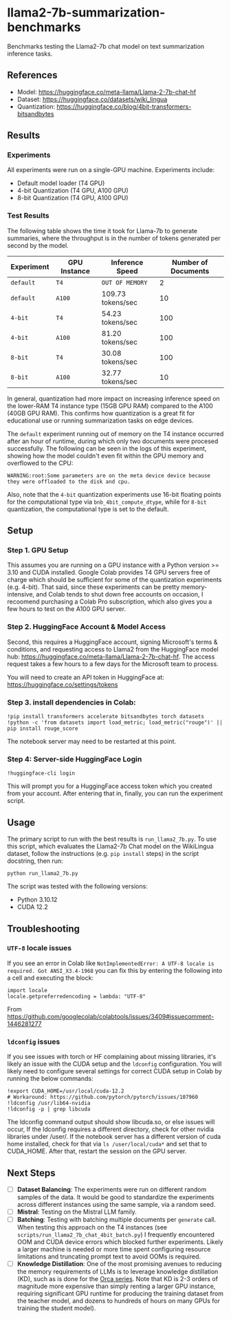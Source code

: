 # llama2-7b-summarization-benchmarks

Benchmarks testing the Llama2-7b chat model on text summarization inference tasks.

## References

 - Model: https://huggingface.co/meta-llama/Llama-2-7b-chat-hf
 - Dataset: https://huggingface.co/datasets/wiki_lingua
 - Quantization: https://huggingface.co/blog/4bit-transformers-bitsandbytes

## Results

### Experiments

All experiments were run on a single-GPU machine. Experiments include:

 - Default model loader (T4 GPU)
 - 4-bit Quantization (T4 GPU, A100 GPU)
 - 8-bit Quantization (T4 GPU, A100 GPU)

### Test Results

The following table shows the time it took for Llama-7b to generate summaries,
where the throughput is in the number of tokens generated per second by the model.

| Experiment | GPU Instance | Inference Speed | Number of Documents |
|---|---|---|---|
| `default` | `T4` | `OUT OF MEMORY` | 2 |
| `default` | `A100` | 109.73 tokens/sec | 10 |
| `4-bit` | `T4` | 54.23 tokens/sec | 100 |
| `4-bit` | `A100` | 81.20 tokens/sec | 100 |
| `8-bit` | `T4` | 30.08 tokens/sec | 100 |
| `8-bit` | `A100` | 32.77 tokens/sec | 10 |

In general, quantization had more impact on increasing inference speed on the lower-RAM T4 instance type
(15GB GPU RAM) compared to the A100 (40GB GPU RAM). This confirms how quantization is a great fit for educational
use or running summarization tasks on edge devices.

The `default` experiment running out of memory on the T4 instance occurred after an hour of runtime, during
which only two documents were procesed successfully. The following can be seen in the logs of this experiment,
showing how the model couldn't even fit within the GPU memory and overflowed to the CPU:
```
WARNING:root:Some parameters are on the meta device device because they were offloaded to the disk and cpu.
```

Also, note that the `4-bit` quantization experiments use 16-bit floating points for the computational type
via `bnb_4bit_compute_dtype`, while for `8-bit` quantization, the computational type is set to the default.

## Setup

### Step 1. GPU Setup

This assumes you are running on a GPU instance with a Python version >= 3.10
and CUDA installed. Google Colab provides T4 GPU servers free of charge which
should be sufficient for some of the quantization experiments (e.g. 4-bit). That said,
since these experiments can be pretty memory-intensive, and Colab tends to shut down
free accounts on occasion, I recoomend purchasing a Colab Pro subscription, which
also gives you a few hours to test on the A100 GPU server.

### Step 2. HuggingFace Account & Model Access

Second, this requires a HuggingFace account, signing Microsoft's terms & conditions,
and requesting access to Llama2 from the HuggingFace model hub:
https://huggingface.co/meta-llama/Llama-2-7b-chat-hf.
The access request takes a few hours to a few days for the
Microsoft team to process.

You will need to create an API token in HuggingFace at:
https://huggingface.co/settings/tokens

### Step 3. install dependencies in Colab:

```
!pip install transformers accelerate bitsandbytes torch datasets
!python -c 'from datasets import load_metric; load_metric("rouge")' || pip install rouge_score
```

The notebook server may need to be restarted at this point.

### Step 4: Server-side HuggingFace Login

```
!huggingface-cli login
```

This will prompt you for a HuggingFace access token which you created from your account.
After entering that in, finally, you can run the experiment script.

## Usage

The primary script to run with the best results is `run_llama2_7b.py`.
To use this script, which evaluates the Llama2-7b Chat model on the WikiLingua dataset,
follow the instructions (e.g. `pip install` steps) in the script docstring, then run:

```
python run_llama2_7b.py
```

The script was tested with the following versions:

 - Python 3.10.12
 - CUDA 12.2

## Troubleshooting

### `UTF-8` locale issues

If you see an error in Colab like `NotImplementedError: A UTF-8 locale is required. Got ANSI_X3.4-1968`
you can fix this by entering the following into a cell and executing the block:
```
import locale
locale.getpreferredencoding = lambda: "UTF-8"
```
From https://github.com/googlecolab/colabtools/issues/3409#issuecomment-1446281277

### `ldconfig` issues

If you see issues with torch or HF complaining about missing libraries, it's likely
an issue with the CUDA setup and the `ldconfig` configuration.
You will likely need to configure several settings for correct CUDA setup in Colab
by running the below commands:

```
!export CUDA_HOME=/usr/local/cuda-12.2
# Workaround: https://github.com/pytorch/pytorch/issues/107960
!ldconfig /usr/lib64-nvidia
!ldconfig -p | grep libcuda
```

The ldconfig command output should show libcuda.so, or else issues will occur,
If the ldconfig requires a different directory, check for other nvidia libraries
under /user/. If the notebook server has a different version of cuda home installed,
check for that via `ls /user/local/cuda*` and set that to CUDA_HOME. After that,
restart the session on the GPU server.

## Next Steps

 - [ ] **Dataset Balancing**: The experiments were run on different random samples of the data. It would be good to standardize the experiments across different instances using the same sample, via a random seed.
 - [ ] **Mistral**: Testing on the Mistral LLM family.
 - [ ] **Batching**: Testing with batching multiple documents per `generate` call. When testing this approach on the T4 instances (see `scripts/run_llama2_7b_chat_4bit_batch.py`) I frequently encountered OOM and CUDA device errors which blocked further experiments. Likely a larger machine is needed or more time spent configuring resource limitations and truncating prompt text to avoid OOMs is required.
 - [ ] **Knowledge Distillation**: One of the most promising avenues to reducing the memory requirements of LLMs is to leverage knowledge distillation (KD), such as is done for the [Orca series](https://arxiv.org/abs/2306.02707). Note that KD is 2-3 orders of magnitude more expensive than simply renting a larger GPU instance, requiring significant GPU runtime for producing the training dataset from the teacher model, and dozens to hundreds of hours on many GPUs for training the student model).
